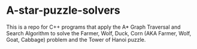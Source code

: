 # A-star-puzzle-solvers

This is a repo for C++ programs that apply the A* Graph Traversal and Search Algorithm to solve the Farmer, Wolf, Duck, Corn (AKA Farmer, Wolf, Goat, Cabbage)
problem and the Tower of Hanoi puzzle. 
